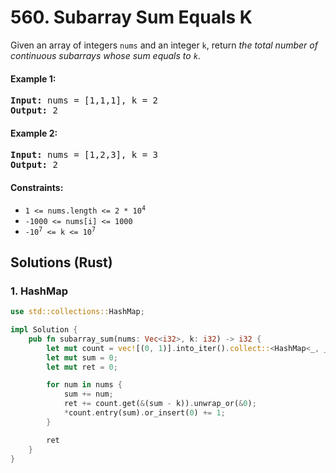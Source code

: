 # 560. Subarray Sum Equals K
Given an array of integers `nums` and an integer `k`, return *the total number of continuous subarrays whose sum equals to `k`*.

#### Example 1:
<pre>
<strong>Input:</strong> nums = [1,1,1], k = 2
<strong>Output:</strong> 2
</pre>

#### Example 2:
<pre>
<strong>Input:</strong> nums = [1,2,3], k = 3
<strong>Output:</strong> 2
</pre>

#### Constraints:
* <code>1 <= nums.length <= 2 * 10<sup>4</sup></code>
* `-1000 <= nums[i] <= 1000`
* <code>-10<sup>7</sup> <= k <= 10<sup>7</sup></code>

## Solutions (Rust)

### 1. HashMap
```Rust
use std::collections::HashMap;

impl Solution {
    pub fn subarray_sum(nums: Vec<i32>, k: i32) -> i32 {
        let mut count = vec![(0, 1)].into_iter().collect::<HashMap<_, _>>();
        let mut sum = 0;
        let mut ret = 0;

        for num in nums {
            sum += num;
            ret += count.get(&(sum - k)).unwrap_or(&0);
            *count.entry(sum).or_insert(0) += 1;
        }

        ret
    }
}
```
